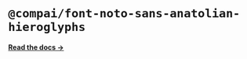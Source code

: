 # `@compai/font-noto-sans-anatolian-hieroglyphs`

[**Read the docs &rarr;**](https://components.ai/docs/typefaces/noto-sans-anatolian-hieroglyphs)

